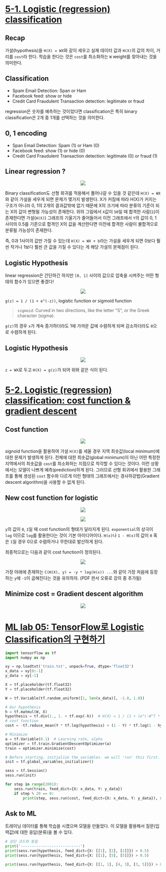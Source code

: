 # [5-1. Logistic (regression) classification](https://www.youtube.com/watch?v=PIjno6paszY&feature=youtu.be)

## Recap

가설(hypothesis)을 `H(X) = WX`와 같이 세우고 실제 데이터 값과 `H(X)`의 값의 차이, 거리를 `cost`라 한다. 학습을 한다는 것은 `cost`를 최소화하는 `W` weight를 찾아내는 것을 의미한다.

## Classification

- Spam Email Detection: Span or Ham
- Facebook feed: show or hide
- Credit Card Fraudulent Transaction detection: legitimate or fraud

regression은 숫자를 예측하는 것이었다면 classification은 특히 binary classification은 2개 중 1개를 선택하는 것을 의미한다.

## 0, 1 encoding

- Span Email Detection: Spam (1) or Ham (0)
- Facebook feed: show (1) or hide (0)
- Credit Card Fraudulent Transaction detection: legitimate (0) or fraud (1)

## Linear regression ?

<p align="center">
  <img src="/assets/5.logistic-classification/1.png?raw=true" />
</p>

Binary classification도 선형 회귀를 적용해서 풀어나갈 수 있을 것 같은데 `H(X) = WX`와 같이 가설을 세우게 되면 문제가 몇가지 발생한다.
X가 커짐에 따라 H(X)가 커지는 구조가 아니라 0, 1의 2개의 결과값밖에 없기 때문에 X의 크기에 따라 분류의 기준이 되는 X의 값이 변형될 가능성이 존재한다.
위의 그림에서 `X`값이 `50`일 때 합격한 사람(`1`)이 존재한다면 가설(`H(X)`) 그래프의 기울기가 줄어들어서 이전 그래프에서 `Y`의 값이 0, 1 사이의
0.5를 기준으로 합격인 X의 값을 계산한다면 이전에 합격한 사람이 불합격으로 분류될 가능성이 존재한다.

즉, 0과 1사이의 값만 가질 수 있는데 `H(X) = WX + b`라는 가설을 세우게 되면 0보다 훨씬 작거나 1보다 훨씬 큰 값을 가질 수 있다는 게 해당 가설의 문제점이 된다.

## Logistic Hypothesis

linear regression은 간단하긴 하지만 `[0, 1]` 사이의 값으로 압축을 시켜주는 어떤 형태의 함수가 있으면 좋겠다!

<p align="center">
  <img src="/assets/5.logistic-classification/2.png?raw=true" />
</p>

`g(z) = 1 / (1 + e^(-z))`, logistic function or sigmoid function

> `sigmoid`: Curved in two directions, like the letter "S", or the Greek character (sigma).

`g(z)`의 경우 `x`가 계속 증가하더라도 1에 가까운 값에 수렴하게 되며 감소하더라도 `0`으로 수렴하게 된다.

## Logistic Hypothesis

<p align="center">
  <img src="/assets/5.logistic-classification/3.png?raw=true" />
</p>

`z = WX`로 두고 `H(X) = g(z)`가 되어 위와 같은 식이 된다.

# [5-2. Logistic (regression) classification: cost function & gradient descent](https://www.youtube.com/watch?v=6vzchGYEJBc&feature=youtu.be)

## Cost function

<p align="center">
  <img src="/assets/5.logistic-classification/4.png?raw=true" />
</p>

signoid function을 활용하여 가설 `H(X)`를 세울 경우 지역 최솟값(local minimum)에 대한 문제가 발생하게 된다. 전체에 대한 최솟값(global minimum)이
아닌 어떤 특정한 지역에서의 최솟값을 `cost`를 최소화하는 지점으로 착각할 수 있다는 것이다. 이런 상황에서는 모델이 나쁘게 예측(prediction)하게 된다.
그러므로 선형 회귀에서 활용한 그래프를 통해 생성된 `cost` 함수와 다르게 이런 형태의 그래프에서는 경사하강법(Gradient descent algorithm)을 사용할 수 없게 된다.

## New cost function for logistic

<p align="center">
  <img src="/assets/5.logistic-classification/5.png?raw=true" />
</p>

<p align="center">
  <img src="/assets/5.logistic-classification/6.png?raw=true" />
</p>

`y`의 값이 `0`, `1`일 때 cost function의 형태가 달라지게 된다. `exponential`의 상극이 `log` 이므로 `log`를 활용한다는 것이 기본 아이디어이다.
`H(x)`나 `1 - H(x)`의 값이 `0` 혹은 `1`일 경우 0으로 수렴하거나 무한대로 발산하게 된다.

최종적으로는 다음과 같이 cost function이 정의된다.

<p align="center">
  <img src="/assets/5.logistic-classification/7.png?raw=true" />
</p>

가장 아래에 존재하는 `C(H(X), y) = -y * log(H(x)) ...`와 같이 가장 처음에 등장하는 `y`에 `-1`이 곱해진다는 것을 유의하자. (PDF 판서 오류로 강의 중 추가됨)

## Minimize cost = Gradient descent algorithm

<p align="center">
  <img src="/assets/5.logistic-classification/8.png?raw=true" />
</p>

# [ML lab 05: TensorFlow로 Logistic Classification의 구현하기](https://www.youtube.com/watch?v=t7Y9luCNzzE&feature=youtu.be)

```python
import tensorflow as tf
import numpy as np

xy = np.loadtxt('train.txt', unpack=True, dtype='float32')
x_data = xy[0:-1]
y_data = xy[-1]

X = tf.placeholder(tf.float32)
Y = tf.placeholder(tf.float32)

W = tf.Variable(tf.random_uniform([1, len(x_data)], -1.0, 1.0))

# Our hypothesis
h = tf.matmul(W, X)
hypothesis = tf.div(1., 1. + tf.exp(-h))  # H(X) = 1 / (1 + (e^(-W^T * X)))
# cost function
cost = -tf.reduce_mean(Y * tf.log(hypothesis) + (1 - Y) * tf.log(1 - hypothesis))

# Minimize
a = tf.Variable(0.1)  # Learning rate, alpha
optimizer = tf.train.GradientDescentOptimizer(a)
train = optimizer.minimize(cost)

# Before starting, initialize the variables. we will 'run' this first.
init = tf.global_variables_initializer()

sess = tf.Session()
sess.run(init)

for step in range(2001):
    sess.run(train, feed_dict={X: x_data, Y: y_data})
    if step % 20 == 0:
        print(step, sess.run(cost, feed_dict={X: x_data, Y: y_data}), sess.run(W))
```

## Ask to ML

트레이닝 데이터를 통해 학습을 시켰으며 모델을 만들었다. 이 모델을 활용해서 질문(입력값)에 대한 응답(분류)을 볼 수 있다.

```python
# 상단 코드와 동일
print('---------------------------')
print(sess.run(hypothesis, feed_dict={X: [[1], [2], [2]]}) > 0.5)
print(sess.run(hypothesis, feed_dict={X: [[1], [5], [5]]}) > 0.5)

print(sess.run(hypothesis, feed_dict={X: [[1, 1], [4, 3], [3, 5]]}) > 0.5)
```
